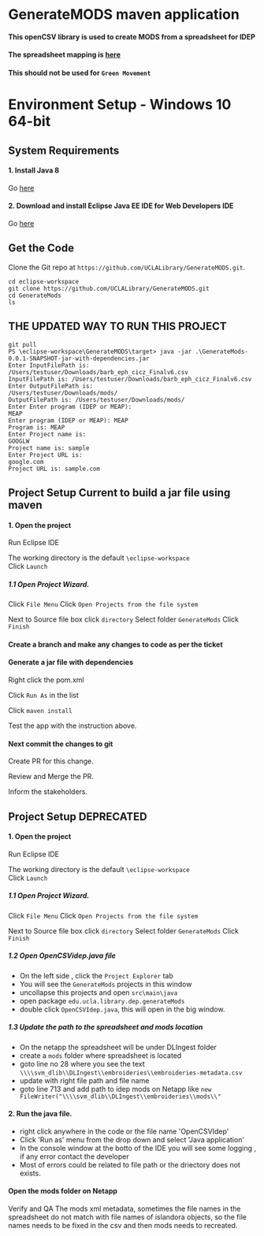 # GenerateMODS maven application

#### This openCSV library is used to create MODS from a spreadsheet for IDEP
#### The spreadsheet mapping is [here](https://docs.google.com/spreadsheets/d/1TTQKmFVWYumsWC5QwKf5E7bxzAmgnefOHrzAiCiQfrU/edit#gid=15338334)
#### This should not be used for  `Green Movement`
# Environment Setup - Windows 10 64-bit


## System Requirements

#### 1. Install Java 8

Go [here](https://www.oracle.com/technetwork/java/javase/downloads/jdk8-downloads-2133151.html)


#### 2. Download and install Eclipse Java EE IDE for Web Developers IDE

Go [here](https://www.eclipse.org/downloads/download.php?file=/technology/epp/downloads/release/2019-03/R/eclipse-jee-2019-03-R-win32-x86_64.zip) 


## Get the Code

Clone the Git repo at `https://github.com/UCLALibrary/GenerateMODS.git`.

```Shell
cd eclipse-workspace
git clone https://github.com/UCLALibrary/GenerateMODS.git
cd GenerateMods
ls
``` 
## THE UPDATED WAY TO RUN THIS PROJECT
```Shell
git pull
PS \eclipse-workspace\GenerateMODS\target> java -jar .\GenerateMods-0.0.1-SNAPSHOT-jar-with-dependencies.jar 
Enter InputFilePath is: 
/Users/testuser/Downloads/barb_eph_cicz_Finalv6.csv
InputFilePath is: /Users/testuser/Downloads/barb_eph_cicz_Finalv6.csv
Enter OutputFilePath is: 
/Users/testuser/Downloads/mods/
OutputFilePath is: /Users/testuser/Downloads/mods/
Enter Enter program (IDEP or MEAP): 
MEAP
Enter program (IDEP or MEAP): MEAP
Program is: MEAP
Enter Project name is: 
GOOGLW
Project name is: sample
Enter Project URL is: 
google.com
Project URL is: sample.com
```
## Project Setup Current to build a jar file using maven

#### 1. Open the project

  Run Eclipse IDE  
 
  The working directory is the default `\eclipse-workspace`  
  Click `Launch`
  
##### 1.1 Open Project Wizard.

  Click `File Menu`
  Click  `Open Projects from the file system` 

  Next to Source file box click `directory`
  Select folder `GenerateMods`
  Click `Finish`
 
 #### Create a branch and make any changes to code as per the ticket
 
 #### Generate a jar file with dependencies
 
  Right click the pom.xml
  
  Click `Run As` in the list
  
  Click `maven install`
  
  Test the app with the instruction above.

#### Next commit the changes to git  

  Create PR for this change.
  
  Review and Merge the PR.
  
  Inform the stakeholders.
  
## Project Setup DEPRECATED

#### 1. Open the project

  Run Eclipse IDE  
    
  The working directory is the default `\eclipse-workspace`  
  Click `Launch`
  
##### 1.1 Open Project Wizard.

 Click `File Menu`
 Click  `Open Projects from the file system` 

  Next to Source file box click `directory`
  Select folder `GenerateMods`
  Click `Finish`

##### 1.2 Open OpenCSVidep.java file

+ On the left side , click the `Project Explorer` tab
+ You will see the `GenerateMods` projects in this window
+ uncollapse this projects and open `src\main\java` 
+ open package `edu.ucla.library.dep.generateMods`
+ double click `OpenCSVIdep.java`, this will open in the big window.

##### 1.3 Update the path to the spreadsheet and mods location

+ On the netapp the spreadsheet will be under DLIngest folder
+ create a `mods` folder where spreadsheet is located
+ goto line no 28 where you see the text `\\\\svm_dlib\\DLIngest\\embroideries\\embroideries-metadata.csv`
+ update with right file path and file name
+ goto line 713 and add path to idep mods on Netapp like `new FileWriter("\\\\svm_dlib\\DLIngest\\embroideries\\mods\\"`


#### 2. Run the java file.

+ right click anywhere in the code or the file name 'OpenCSVIdep'
+ Click 'Run as' menu from the drop down and select 'Java application'
+ In the console window at the botto of the IDE you will see some logging , if any error contact the developer
+ Most of errors could be related to file path or the driectory does not exists.

#### Open the mods folder on Netapp

Verify and QA The mods xml metadata, sometimes the file names in the spreadsheet do not match with file names of islandora objects, so the file names needs to be fixed in the csv and then mods needs to recreated.

